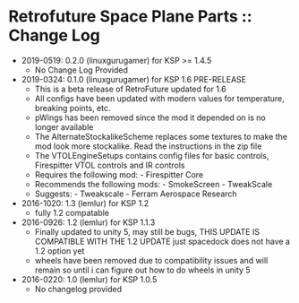 # Retrofuture Space Plane Parts :: Change Log

* 2019-0519: 0.2.0 (linuxgurugamer) for KSP >= 1.4.5
	+ No Change Log Provided
* 2019-0324: 0.1.0 (linuxgurugamer) for KSP 1.6 PRE-RELEASE
	+ This is a beta release of RetroFuture updated for 1.6
	+ All configs have been updated with modern values for temperature, breaking points, etc.
	+ pWings has been removed since the mod it depended on is no longer available
	+ The AlternateStockalikeScheme replaces some textures to make the mod look more stockalike.  Read the instructions in the zip file
	+ The VTOLEngineSetups contains config files for basic controls, Firespitter VTOL controls and IR controls
	+ Requires the following mod:
			- Firespitter Core
	+ Recommends the following mods:
			- SmokeScreen
			- TweakScale
	+ Suggests:
			- Tweakscale
			- Ferram Aerospace Research
* 2016-1020: 1.3 (lemlur) for KSP 1.2
	+ fully 1.2 compatable
* 2016-0926: 1.2 (lemlur) for KSP 1.1.3
	+ Finally updated to unity 5, may still be bugs, THIS UPDATE IS COMPATIBLE WITH THE 1.2 UPDATE just spacedock does not have a 1.2 option yet
	+ wheels have been removed due to compatibility issues and will remain so until i can figure out how to do wheels in unity 5
* 2016-0220: 1.0 (lemlur) for KSP 1.0.5
	+ No changelog provided
